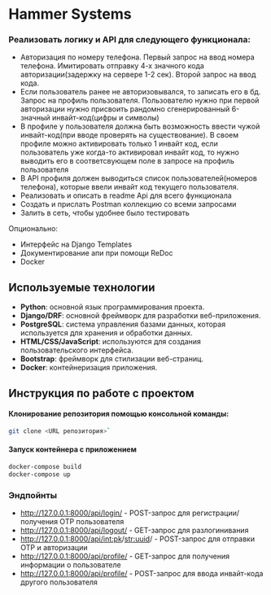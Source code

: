 # Hammer Systems

### Реализовать логику и API для следующего функционала:

* Авторизация по номеру телефона. Первый запрос на ввод номера телефона. Имитировать отправку 4-х значного кода
  авторизации(задержку на сервере 1-2 сек). Второй запрос на ввод кода.
* Если пользователь ранее не авторизовывался, то записать его в бд. Запрос на профиль пользователя. Пользователю нужно
  при первой авторизации нужно присвоить рандомно сгенерированный 6-значный инвайт-код(цифры и символы)
* В профиле у пользователя должна быть возможность ввести чужой инвайт-код(при вводе проверять на существование). В
  своем профиле можно активировать только 1 инвайт код, если пользователь уже когда-то активировал инвайт код, то нужно
  выводить его в соответсвующем поле в запросе на профиль пользователя
* В API профиля должен выводиться список пользователей(номеров телефона), которые ввели инвайт код текущего
  пользователя.
* Реализовать и описать в readme Api для всего функционала
* Создать и прислать Postman коллекцию со всеми запросами
* Залить в сеть, чтобы удобнее было тестировать
  
Опционально:
* Интерфейс на Django Templates
* Документирование апи при помощи ReDoc
* Docker

## Используемые технологии

* **Python**: основной язык программирования проекта.
* **Django/DRF**: основной фреймворк для разработки веб-приложения.
* **PostgreSQL**: система управления базами данных, которая используется для хранения и обработки данных.
* **HTML/CSS/JavaScript**: используются для создания пользовательского интерфейса.
* **Bootstrap**: фреймворк для стилизации веб-страниц.
* **Docker**: контейнеризация приложения.

## Инструкция по работе с проектом
#### Клонирование репозитория помощью консольной команды:
```bash
git clone <URL репозитория>`
```
#### Запуск контейнера с приложением
```bash
docker-compose build
docker-compose up
```

### Эндпойнты
* http://127.0.0.1:8000/api/login/ - POST-запрос для регистрации/получения ОТР пользователя
* http://127.0.0.1:8000/api/logout/ - GET-запрос для разлогинивания
* http://127.0.0.1:8000/api/<int:pk>/<str:uuid>/ - POST-запрос для отправки ОТР и авторизации
* http://127.0.0.1:8000/api/profile/ - GET-запрос для получения информации о пользователе
* http://127.0.0.1:8000/api/profile/ - POST-запрос для ввода инвайт-кода другого пользователя